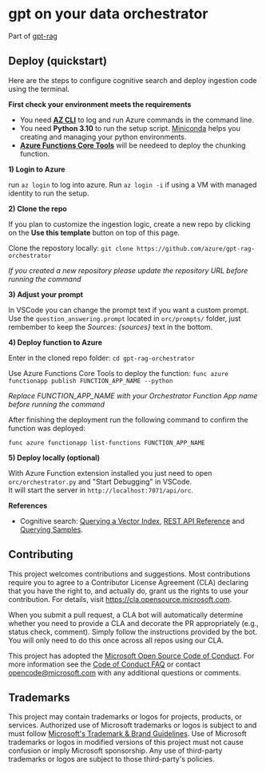 # gpt on your data orchestrator

Part of [gpt-rag](https://github.com/Azure/gpt-rag)

## Deploy (quickstart)

Here are the steps to configure cognitive search and deploy ingestion code using the terminal.

**First check your environment meets the requirements**

- You need **[AZ CLI](https://learn.microsoft.com/en-us/cli/azure/install-azure-cli)** to log and run Azure commands in the command line.
- You need **Python 3.10** to run the setup script. [Miniconda](https://docs.conda.io/projects/conda/en/latest/user-guide/install/index.html) helps you creating and managing your python environments. 
- **[Azure Functions Core Tools](https://learn.microsoft.com/en-us/azure/azure-functions/functions-run-local?tabs=windows%2Cisolated-process%2Cnode-v4%2Cpython-v2%2Chttp-trigger%2Ccontainer-apps&pivots=programming-language-python#install-the-azure-functions-core-tools)** will be needeed to deploy the chunking function.

**1) Login to Azure** 

run ```az login``` to log into azure. Run ```az login -i``` if using a VM with managed identity to run the setup.

**2) Clone the repo** 

If you plan to customize the ingestion logic, create a new repo by clicking on the **Use this template** button on top of this page.

Clone the repostory locally:  ```git clone https://github.com/azure/gpt-rag-orchestrator```

*If you created a new repository please update the repository URL before running the command*

**3) Adjust your prompt** 

In VSCode you can change the prompt text if you want a custom prompt. 
Use the  ```question_answering.prompt``` located in ```orc/prompts/``` folder, just rembember to keep the *Sources: {sources}* text in the bottom.

**4) Deploy function to Azure** 

Enter in the cloned repo folder: ```cd gpt-rag-orchestrator```

Use Azure Functions Core Tools to deploy the function: ```func azure functionapp publish FUNCTION_APP_NAME --python```

*Replace FUNCTION_APP_NAME with your Orchestrator Function App name before running the command*

After finishing the deployment run the following command to confirm the function was deployed: 

```func azure functionapp list-functions FUNCTION_APP_NAME```

**5) Deploy locally (optional)**

With Azure Function extension installed you just need to open ```orc/orchestrator.py``` and "Start Debugging" in VSCode. <br>It will start the server in ```http://localhost:7071/api/orc```.

**References**

- Cognitive search:
[Querying a Vector Index](https://learn.microsoft.com/en-us/azure/search/vector-search-how-to-query), [REST API Reference](https://learn.microsoft.com/en-us/rest/api/searchservice/preview-api/search-documents) and [Querying Samples](https://github.com/Azure/cognitive-search-vector-pr).

## Contributing

This project welcomes contributions and suggestions.  Most contributions require you to agree to a
Contributor License Agreement (CLA) declaring that you have the right to, and actually do, grant us
the rights to use your contribution. For details, visit https://cla.opensource.microsoft.com.

When you submit a pull request, a CLA bot will automatically determine whether you need to provide
a CLA and decorate the PR appropriately (e.g., status check, comment). Simply follow the instructions
provided by the bot. You will only need to do this once across all repos using our CLA.

This project has adopted the [Microsoft Open Source Code of Conduct](https://opensource.microsoft.com/codeofconduct/).
For more information see the [Code of Conduct FAQ](https://opensource.microsoft.com/codeofconduct/faq/) or
contact [opencode@microsoft.com](mailto:opencode@microsoft.com) with any additional questions or comments.

## Trademarks

This project may contain trademarks or logos for projects, products, or services. Authorized use of Microsoft
trademarks or logos is subject to and must follow
[Microsoft's Trademark & Brand Guidelines](https://www.microsoft.com/en-us/legal/intellectualproperty/trademarks/usage/general).
Use of Microsoft trademarks or logos in modified versions of this project must not cause confusion or imply Microsoft sponsorship.
Any use of third-party trademarks or logos are subject to those third-party's policies.
